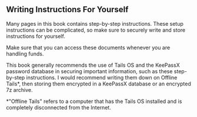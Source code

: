 ## Writing Instructions For Yourself

Many pages in this book contains step-by-step instructions. These setup instructions can be complicated, so make sure to securely write and store instructions for yourself.

Make sure that you can access these documents whenever you are handling funds.

This book generally recommends the use of Tails OS and the KeePassX password database in securing important information, such as these step-by-step instructions. I would recommend writing them down on Offline Tails*, then storing them encrypted in a KeePassX database or an encrypted 7z archive.


*"Offline Tails" refers to a computer that has the Tails OS installed and is completely disconnected from the Internet.